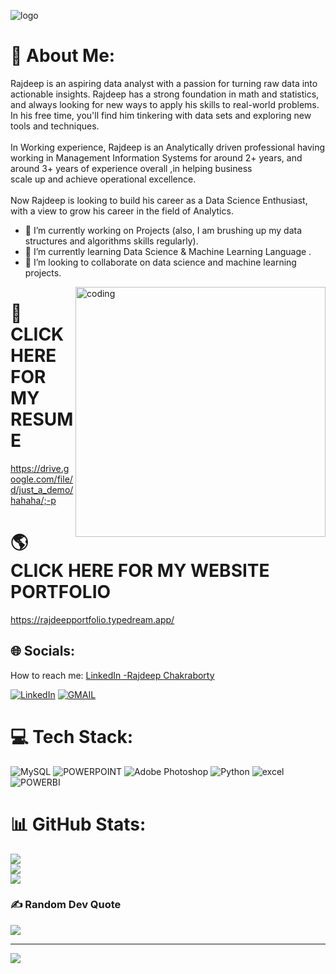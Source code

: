 ![logo](https://github.com/hi-rajdeep/RESUME/blob/main/Github%20resume%20cover%20pic.png)

# 💫 About Me:
Rajdeep is an aspiring data analyst with a passion for turning raw data into actionable insights. Rajdeep has a strong foundation in math and statistics, and always looking for new ways to apply his skills to real-world problems. In his free time, you'll find him tinkering with data sets and exploring new tools and techniques. <br><br>In Working experience, Rajdeep is an Analytically driven professional having working in Management Information Systems for around 2+ years, and around 3+ years of experience overall ,in helping business <br>scale up and achieve operational excellence.<br><br>Now Rajdeep is looking to build his career as a Data Science Enthusiast, with a view to grow his career in the field of Analytics.

- 🔭 I’m currently working on Projects (also, I am brushing up my data structures and algorithms skills regularly).
- 🌱 I’m currently learning Data Science & Machine Learning Language .
- 🤝 I’m looking to collaborate on data science and machine learning projects. 

<img align="right" alt="coding" width="400" src="https://user-images.githubusercontent.com/55389276/140866485-8fb1c876-9a8f-4d6a-98dc-08c4981eaf70.gif">

# 💼 **CLICK HERE FOR MY RESUME** 
https://drive.google.com/file/d/just_a_demo/hahaha/;-p

# 🌎 **CLICK HERE FOR MY WEBSITE PORTFOLIO** 
https://rajdeepportfolio.typedream.app/


## 🌐 Socials:
How to reach me: [LinkedIn -Rajdeep Chakraborty](https://linkedin.com/in/rajdeep-chakraborty/)


[![LinkedIn](https://img.shields.io/badge/LinkedIn-%230077B5.svg?logo=linkedin&logoColor=white)](https://linkedin.com/in/rajdeep-chakraborty/) [![GMAIL](https://img.shields.io/badge/GMAIL-%230077B5.svg?logo=GMAIL&logoColor=RED)](mr.rajdeep.chakraborty@gmail.com)

# 💻 Tech Stack:
![MySQL](https://img.shields.io/badge/mysql-%2300f.svg?style=for-the-badge&logo=mysql&logoColor=white) ![POWERPOINT](https://img.shields.io/badge/POWERPOINT-FF1B2D.svg?style=for-the-badge&logo=powerpoint&logoColor=red) ![Adobe Photoshop](https://img.shields.io/badge/adobephotoshop-%2331A8FF.svg?style=for-the-badge&logo=adobephotoshop&logoColor=white) ![Python](https://img.shields.io/badge/python-3670A0?style=for-the-badge&logo=python&logoColor=ffdd54) ![excel](https://img.shields.io/badge/EXCEL-%2344A833.svg?style=for-the-badge&logo=excel&logoColor=white) ![POWERBI](https://img.shields.io/badge/POWERBI-%23150458.svg?style=for-the-badge&logo=powerbi&logoColor=yellow)

# 📊 GitHub Stats:
![](https://github-readme-stats.vercel.app/api?username=hi-rajdeep&theme=dark&hide_border=false&include_all_commits=false&count_private=false)<br/>
![](https://github-readme-streak-stats.herokuapp.com/?user=hi-rajdeep&theme=dark&hide_border=false)<br/>
![](https://github-readme-stats.vercel.app/api/top-langs/?username=hi-rajdeep&theme=dark&hide_border=false&include_all_commits=false&count_private=false&layout=compact)

### ✍️ Random Dev Quote
![](https://quotes-github-readme.vercel.app/api?type=vetical&theme=radical)

---
[![](https://visitcount.itsvg.in/api?id=hi-rajdeep&icon=0&color=0)](https://visitcount.itsvg.in)



